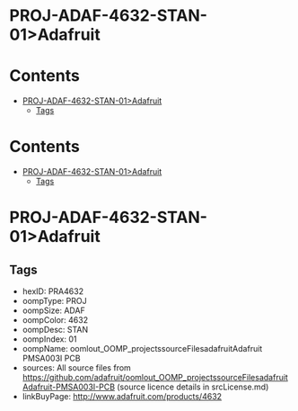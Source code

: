 
PROJ-ADAF-4632-STAN-01>Adafruit
===============================

Contents
========

* [PROJ-ADAF-4632-STAN-01>Adafruit](#proj-adaf-4632-stan-01adafruit)
	* [Tags](#tags)

Contents
========

* [PROJ-ADAF-4632-STAN-01>Adafruit](#proj-adaf-4632-stan-01adafruit)
	* [Tags](#tags)

# PROJ-ADAF-4632-STAN-01>Adafruit

## Tags

- hexID: PRA4632
- oompType: PROJ
- oompSize: ADAF
- oompColor: 4632
- oompDesc: STAN
- oompIndex: 01
- oompName: oomlout_OOMP_projectssourceFilesadafruitAdafruit PMSA003I PCB
- sources: All source files from https://github.com/adafruit/oomlout_OOMP_projectssourceFilesadafruitAdafruit-PMSA003I-PCB (source licence details in srcLicense.md)
- linkBuyPage: http://www.adafruit.com/products/4632

